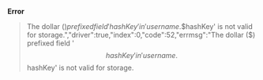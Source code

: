 **Error**

>The dollar ($) prefixed field '$$hashKey' in 'username.$$hashKey' is not valid for storage.","driver":true,"index":0,"code":52,"errmsg":"The dollar ($) prefixed field '$$hashKey' in 'username.$$hashKey' is not valid for storage.
